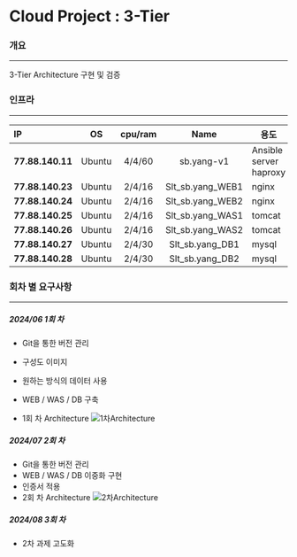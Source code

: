 # Cloud Project : 3-Tier



### 개요

------

3-Tier Architecture 구현 및 검증



### 인프라

------

| IP               |   OS   | cpu/ram |       Name       | 용도                        |
| :--------------- | :----: | :-----: | :--------------: | --------------------------- |
| **77.88.140.11** | Ubuntu | 4/4/60  |    sb.yang-v1    | Ansible server<br />haproxy |
| **77.88.140.23** | Ubuntu | 2/4/16  | Slt_sb.yang_WEB1 | nginx                       |
| **77.88.140.24** | Ubuntu | 2/4/16  | Slt_sb.yang_WEB2 | nginx                       |
| **77.88.140.25** | Ubuntu | 2/4/16  | Slt_sb.yang_WAS1 | tomcat                      |
| **77.88.140.26** | Ubuntu | 2/4/16  | Slt_sb.yang_WAS2 | tomcat                      |
| **77.88.140.27** | Ubuntu | 2/4/30  | Slt_sb.yang_DB1  | mysql                       |
| **77.88.140.28** | Ubuntu | 2/4/30  | Slt_sb.yang_DB2  | mysql                       |



### 회차 별 요구사항

------

##### 2024/06 1회 차 

- Git을 통한 버전 관리
- 구성도 이미지
- 원하는 방식의 데이터 사용
- WEB / WAS / DB 구축

- 1회 차 Architecture
  ![1차Architecture](https://raw.githubusercontent.com/sibiniiii/my-images/main/img/1%E1%84%8E%E1%85%A1Architecture.png)

##### 2024/07 2회 차

- Git을 통한 버전 관리
- WEB / WAS / DB 이중화 구현
- 인증서 적용 
- 2회 차 Architecture
  ![2차Architecture](https://raw.githubusercontent.com/sibiniiii/my-images/main/img/2%E1%84%8E%E1%85%A1Architecture.png)

##### 2024/08 3회 차 

- 2차 과제 고도화

